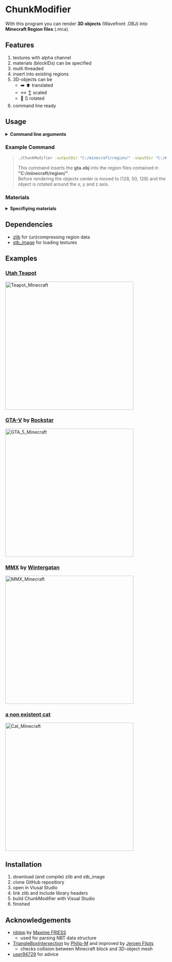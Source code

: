 # ChunkModifier

With this program you can render **3D objects** (Wavefront .OBJ) into **Minecraft Region files** (.mca).

## Features
1. textures with alpha channel
2. materials (blockIDs) can be specified
4. multi threaded
5. insert into existing regions
6. 3D-objects can be
    - ➡️ ⬆️ translated
    - ↔️ ↕️ scaled
    - 🔄 🔃 rotated
7. command line ready

## Usage

<details>
<summary><b>Command line arguments</b> </summary>
<p>

mandatory:&nbsp;🔴\
optional:&nbsp;&nbsp;&nbsp;&nbsp;&nbsp;🟢

> 🔴 input directory for region (.mca) files
> ```bash
> -inputDir "string"
> ```
> 🔴 output directory for region (.mca) files
> 
> ```bash
> -outputDir "string"
> ```
> 🔴 obj filename
> 
> ```bash
> -objDir "string"
> ```
> 🔴 number of workerthreads
>
> ```bash
> -numThreads "integer"
> ```
> 🟢 center objects around (0, 0, 0) 
> 
> ```bash
> -center "boolean"
> ```
> 🟢 translate object by x, y and z offset
> 
> ```bash
> -translate "float,float,float"
> ```
> 🟢 scale object in x, y and z dimension
> 
> ```bash
> -scale "float,float,float"
> ```
> 🟢 scale object to specific x, y and z dimension 
> 
> ```bash
> -scaleTo "float,float,float"
> ```
> 🟢 rotate around x, y and z axis
>
> ```bash
> -rotate "float,float,float"
> ```


</p>
</details>

### Example Command
> ```bash
> ./ChunkModifier -outputDir "C:/minecraft/region/" -inputDir "C:/minecraft/region/"  -objDir "E:\Library\3D objects\GTA\gta.obj" -numThreads "12" -center "true" -translate "128,50,128" -rotate "20,-30,60"
> ```
> This command inserts the **gta.obj** into the region files contained in **"C:/minecraft/region/"**.\
> Before rendering the objects center is moved to (128, 50, 128) and the object is rotated around the x, y and z axis.

### Materials
<details>
<summary><b>Specifiying materials</b> </summary>
<p>

To specify the blocks that the ChunkModifier can place in Minecraft
you may alter the **'blocks.txt'** file in **'ChunkModifier/data/assets/'**.\
The file is structured like this:
```c++
blockID, tex_filename, r g b a
...
```

| name          | type       | mandatory   | meaning                                                   |
| ------------- | ---------- | ----------- | --------------------------------------------------------- |
| blockID       | string     | ✓           | minecraft blockID starting with 'minecraft:'              |
| tex_filename  | string     | ✓           | texture filename used to calculate average color of block |
| r g b a       | 4x Integer | ✗           | RGBA 0-255 overrides the texture average color if needed  |

### Example
```c++
minecraft:bookshelf, bookshelf.png
minecraft:bricks, brick.png, 146 99 86 255
...
```

In this example the average color of the **'minecraft:bookshelf'** is not specified so the program will try to load\

**'ChunkModifier/data/assets/bookshelf.png'**
and add the average color of the image to the **'blocks.txt'** file.\
If you want to add more blocks to the **'blocks.txt'** file you should move your Minecraft textures into
the **'assets'** folder so that the ChunkModifier can load them.

To have more control over the materials and their corresponding blocks you can specify the blockID for a material in the .mtl file like so:
```mtl
newmtl pig
Kd 0.900000 0.000000 0.488000
d 1.000000
blockID minecraft:pink_concrete
```

</p>
</details>

## Dependencies
- [zlib](https://zlib.net/)  for (un)compressing region data
- [stb_image](https://github.com/nothings/stb) for loading textures

## Examples

### **[Utah Teapot](https://graphics.stanford.edu/courses/cs148-10-summer/as3/code/as3/teapot.obj)**

<img src="https://user-images.githubusercontent.com/63503707/119498295-c0dd3080-bd65-11eb-9b5c-22e3fb0775d2.png" alt="Teapot_Minecraft" width="400" height="400"/>


### **[GTA-V](https://sketchfab.com/3d-models/map-gta5-f622784b2fa9453fb20821afb74a9cb6)** by [Rockstar](https://www.rockstargames.com/games/V)

<img src="https://user-images.githubusercontent.com/63503707/119673736-e3da1400-be3b-11eb-9ef7-ad406e65b2cc.png" alt="GTA_5_Minecraft" width="400" height="400"/>

### **[MMX](https://wintergatan.net/collections/download/products/mmx-cad-wintergatan-original-files)** by [Wintergatan](https://www.youtube.com/channel/UCcXhhVwCT6_WqjkEniejRJQ)

<img src="https://user-images.githubusercontent.com/63503707/119498472-f124cf00-bd65-11eb-87e8-86a4b7c0ef6f.png" alt="MMX_Minecraft" width="400" height="400"/>

### **[a non existent cat](https://thiscatdoesnotexist.com/)**

<img src="https://user-images.githubusercontent.com/63503707/119557409-7200bc80-bda0-11eb-990a-7401cf6fb781.png" alt="Cat_Minecraft" width="400" height="400"/>

## Installation
1. download (and compile) zlib and stb_image
3. clone GitHub repositiory
4. open in Viusal Studio
5. link zlib and include library headers
6. build ChunkModifier with Visual Studio
7. finished

## Acknowledgements
- [nbtpp](https://github.com/M4xi1m3/nbtpp) by [Maxime FRIESS](https://github.com/M4xi1m3) 
    - used for parsing NBT data structure
- [TriangleBoxIntersection](https://gist.github.com/Philipp-M/e5747bd5a4e264ab143824059d21c120) by [Philip-M](https://github.com/Philipp-M) and improved by [Jeroen Flipts](https://github.com/jflipts)
    - checks collision between Minecraft block and 3D-object mesh 
 - [user94729](https://git.omegazero.org/user94729) for advice
